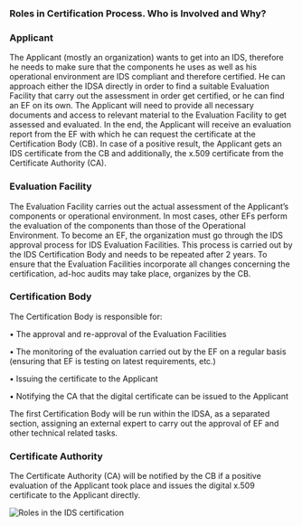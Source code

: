 ### Roles in Certification Process. Who is Involved and Why?

### Applicant
The Applicant (mostly an organization) wants to get into an IDS, therefore he needs to make sure that the components he uses as well as his operational environment are IDS compliant and therefore certified. He can approach either the IDSA directly in order to find a suitable Evaluation Facility that carry out the assessment in order get certified, or he can find an EF on its own. The Applicant will need to provide all necessary documents and access to relevant material to the Evaluation Facility to get assessed and evaluated. In the end, the Applicant will receive an evaluation report from the EF with which he can request the certificate at the Certification Body (CB). In case of a positive result, the Applicant gets an IDS certificate from the CB and additionally, the x.509 certificate from the Certificate Authority (CA). 

### Evaluation Facility
The Evaluation Facility carries out the actual assessment of the Applicant’s components or operational environment. In most cases, other EFs perform the evaluation of the components than those of the Operational Environment. To become an EF, the organization must go through the IDS approval process for IDS Evaluation Facilities. This process is carried out by the IDS Certification Body and needs to be repeated after 2 years. To ensure that the Evaluation Facilities incorporate all changes concerning the certification, ad-hoc audits may take place, organizes by the CB.   

### Certification Body
The Certification Body is responsible for:

•	The approval and re-approval of the Evaluation Facilities

•	The monitoring of the evaluation carried out by the EF on a regular basis (ensuring that EF is testing on latest requirements, etc.)

•	Issuing the certificate to the Applicant

•	Notifying the CA that the digital certificate can be issued to the Applicant

The first Certification Body will be run within the IDSA, as a separated section, assigning an external expert to carry out the approval of EF and other technical related tasks.

### Certificate Authority
The Certificate Authority (CA) will be notified by the CB if a positive evaluation of the Applicant took place and issues the digital x.509 certificate to the Applicant directly. 

![Roles in the IDS certification](../images/certification-process2.png)
